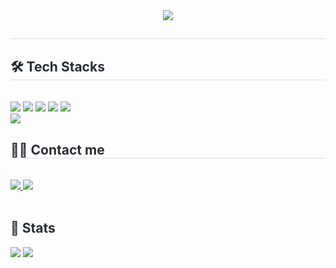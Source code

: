 <div align= "center">
   <img src="https://capsule-render.vercel.app/api?type=transparent&color=gradient&height=120&text=Ji-1E Code World&animation=fadeIn&fontColor=9edb1a&fontSize=60" />
   </div>
   <div style="text-align: left;"> 
   <h2 style="border-bottom: 1px solid #d8dee4; color: #282d33;">  </h2>  
   <div style="font-weight: 700; font-size: 15px; text-align: left; color: #282d33;">  </div> 
   </div>
   <div style="text-align: left;">
   <h2 style="border-bottom: 1px solid #d8dee4; color: #282d33;"> 🛠️ Tech Stacks </h2> <br> 
   <div style="margin: ; text-align: left;" "text-align: left;"> <img src="https://img.shields.io/badge/Tensorflow-FF6F00?style=for-the-badge&logo=Tensorflow&logoColor=white">
         <img src="[https://img.shields.io/badge/MySQL-4479A1?style=for-the-badge&logo=MySQL&logoColor=white](https://img.shields.io/badge/HTML5-E34F26?style=for-the-badge&logo=html5&logoColor=white)">
         <img src="[https://img.shields.io/badge/Bootstrap-7952B3?style=for-the-badge&logo=Bootstrap&logoColor=white](https://img.shields.io/badge/JSS-F7DF1E?style=for-the-badge&logo=JSS&logoColor=white)">
         <img src="[https://img.shields.io/badge/Django-092E20?style=for-the-badge&logo=Django&logoColor=white](https://img.shields.io/badge/CSS3-1572B6?style=for-the-badge&logo=css3&logoColor=white)">
         <img src="https://img.shields.io/badge/Git-F05032?style=for-the-badge&logo=Git&logoColor=white">
         <br/><img src="https://img.shields.io/badge/Github-181717?style=for-the-badge&logo=Github&logoColor=white">
         </div>
   </div>
   <div style="text-align: left;">
   <h2 style="border-bottom: 1px solid #d8dee4; color: #282d33;"> 🧑‍💻 Contact me </h2> <br> 
   <div style="text-align: left;"> <a href=> <img src="https://img.shields.io/badge/Velog-20C997?style=for-the-badge&logo=Velog&logoColor=white&link=https://velog.io/@hktysh/posts"> </a>
        <a href=mailto:hollymolly0928@gmail.com> <img src="https://img.shields.io/badge/Gmail-EA4335?style=for-the-badge&logo=Gmail&logoColor=white&link=mailto:hollymolly0928@gmail.com"> </a>
         </div>  <br> 
   <div style="text-align: left;">  </div> 
   </div>
   <div style="text-align: left;"> 
   <h2 style="border-bottom: 1px solid #; color: #282d33;"> 🏅 Stats </h2> 
       <div style="text-align: left;"> 
             <img src="https://github-readme-stats.vercel.app/api/top-langs/?username=ji-1e&layout=compact&hide=javascript,css,scss&langs_count=8"/>
<img src=https://github-readme-stats.vercel.app/api?username=ji-1e&show_icons=true
         /> </div> 
   </div>
